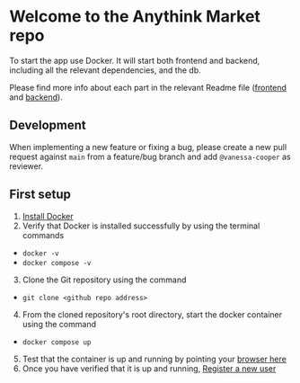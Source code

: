 # Welcome to the Anythink Market repo

To start the app use Docker. It will start both frontend and backend, including all the relevant dependencies, and the db.

Please find more info about each part in the relevant Readme file ([frontend](frontend/readme.md) and [backend](backend/README.md)).

## Development

When implementing a new feature or fixing a bug, please create a new pull request against `main` from a feature/bug branch and add `@vanessa-cooper` as reviewer.

## First setup

1. [Install Docker](https://docs.docker.com/get-docker/)
2. Verify that Docker is installed successfully by using the terminal commands 
  - `docker -v`
  - `docker compose -v`
3. Clone the Git repository using the command
  - `git clone <github repo address>`
4. From the cloned repository's root directory, start the docker container using the command
  - `docker compose up`
5. Test that the container is up and running by pointing your [browser here](http://localhost:3000/api/ping)
6. Once you have verified that it is up and running, [Register a new user](http://localhost:3001/register)
